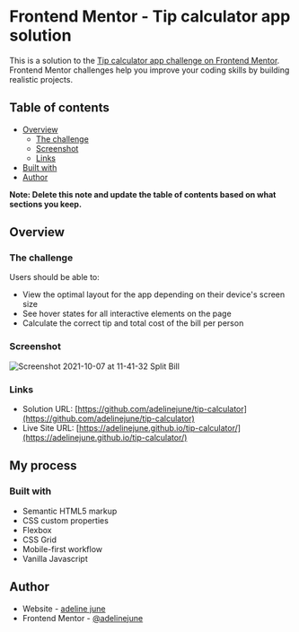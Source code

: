 # Frontend Mentor - Tip calculator app solution

This is a solution to the [Tip calculator app challenge on Frontend Mentor](https://www.frontendmentor.io/challenges/tip-calculator-app-ugJNGbJUX). Frontend Mentor challenges help you improve your coding skills by building realistic projects.

## Table of contents

- [Overview](#overview)
  - [The challenge](#the-challenge)
  - [Screenshot](#screenshot)
  - [Links](#links)
- [Built with](#built-with)
- [Author](#author)

**Note: Delete this note and update the table of contents based on what sections you keep.**

## Overview

### The challenge

Users should be able to:

- View the optimal layout for the app depending on their device's screen size
- See hover states for all interactive elements on the page
- Calculate the correct tip and total cost of the bill per person

### Screenshot

![Screenshot 2021-10-07 at 11-41-32 Split Bill](https://user-images.githubusercontent.com/75600902/136316967-f22fabc5-7318-45c9-bf8a-859a7bb77a8d.png)

### Links

- Solution URL: [https://github.com/adelinejune/tip-calculator](https://github.com/adelinejune/tip-calculator)
- Live Site URL: [https://adelinejune.github.io/tip-calculator/](https://adelinejune.github.io/tip-calculator/)

## My process

### Built with

- Semantic HTML5 markup
- CSS custom properties
- Flexbox
- CSS Grid
- Mobile-first workflow
- Vanilla Javascript

## Author

- Website - [adeline june](https://github.com/adelinejune)
- Frontend Mentor - [@adelinejune](https://www.frontendmentor.io/profile/adelinejune)
